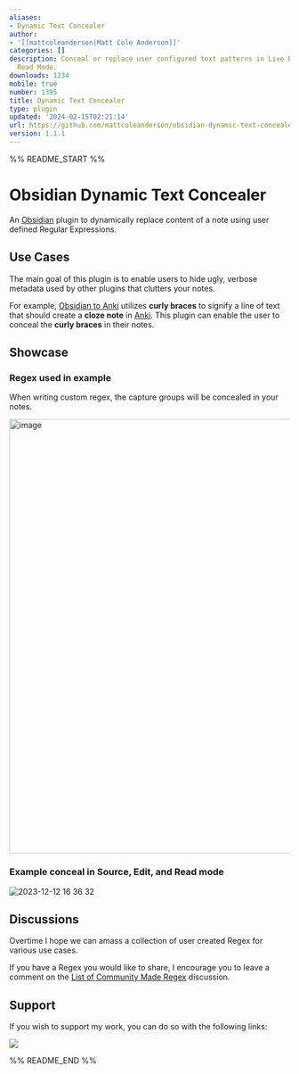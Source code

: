 ```yaml
---
aliases:
- Dynamic Text Concealer
author:
- '[[mattcoleanderson|Matt Cole Anderson]]'
categories: []
description: Conceal or replace user configured text patterns in Live Preview and
  Read Mode.
downloads: 1234
mobile: true
number: 1395
title: Dynamic Text Concealer
type: plugin
updated: '2024-02-15T02:21:14'
url: https://github.com/mattcoleanderson/obsidian-dynamic-text-concealer
version: 1.1.1
---
```


%% README_START %%

# Obsidian Dynamic Text Concealer

An [Obsidian](https://obsidian.md) plugin to dynamically replace content of a note using user defined Regular Expressions.

## Use Cases

The main goal of this plugin is to enable users to hide ugly, verbose metadata used by other plugins that clutters your notes.

For example, [Obsidian to Anki](https://github.com/Pseudonium/Obsidian_to_Anki/wiki/Cloze-formatting) utilizes **curly braces** to signify a line of text that should create a **cloze note** in [Anki](https://docs.ankiweb.net/editing.html#cloze-deletion). This plugin can enable the user to conceal the **curly braces** in their notes.

## Showcase

### Regex used in example

When writing custom regex, the capture groups will be concealed in your notes.

<img width="779" alt="image" src="https://github.com/mattcoleanderson/obsidian-dynamic-text-concealer/assets/49250378/451db886-93e5-4692-b31e-f09e4d65b484">


### Example conceal in Source, Edit, and Read mode

![2023-12-12 16 36 32](https://github.com/mattcoleanderson/obsidian-dynamic-text-concealer/assets/49250378/e00604c3-21b6-43cf-82cb-a015439253c9)

## Discussions

Overtime I hope we can amass a collection of user created Regex for various use cases.

If you have a Regex you would like to share, I encourage you to leave a comment on 
the [List of Community Made Regex](https://github.com/mattcoleanderson/obsidian-dynamic-text-concealer/discussions/19) discussion.

## Support

If you wish to support my work, you can do so with the following links:

<!-- Buy Me a Coffee embedded button -->
<a href="https://www.buymeacoffee.com/mattcoleanderson"><img src="https://img.buymeacoffee.com/button-api/?text=Buy me a coffee&emoji=&slug=mattcoleanderson&button_colour=40DCA5&font_colour=ffffff&font_family=Inter&outline_colour=000000&coffee_colour=FFDD00" /></a>



%% README_END %%